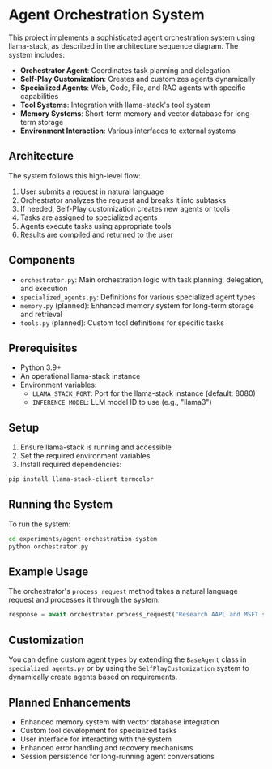 # Agent Orchestration System

This project implements a sophisticated agent orchestration system using llama-stack, as described in the architecture sequence diagram. The system includes:

- **Orchestrator Agent**: Coordinates task planning and delegation
- **Self-Play Customization**: Creates and customizes agents dynamically
- **Specialized Agents**: Web, Code, File, and RAG agents with specific capabilities
- **Tool Systems**: Integration with llama-stack's tool system
- **Memory Systems**: Short-term memory and vector database for long-term storage
- **Environment Interaction**: Various interfaces to external systems

## Architecture

The system follows this high-level flow:

1. User submits a request in natural language
2. Orchestrator analyzes the request and breaks it into subtasks
3. If needed, Self-Play customization creates new agents or tools
4. Tasks are assigned to specialized agents
5. Agents execute tasks using appropriate tools
6. Results are compiled and returned to the user

## Components

- `orchestrator.py`: Main orchestration logic with task planning, delegation, and execution
- `specialized_agents.py`: Definitions for various specialized agent types
- `memory.py` (planned): Enhanced memory system for long-term storage and retrieval
- `tools.py` (planned): Custom tool definitions for specific tasks

## Prerequisites

- Python 3.9+
- An operational llama-stack instance
- Environment variables:
  - `LLAMA_STACK_PORT`: Port for the llama-stack instance (default: 8080)
  - `INFERENCE_MODEL`: LLM model ID to use (e.g., "llama3")

## Setup

1. Ensure llama-stack is running and accessible
2. Set the required environment variables
3. Install required dependencies:

```bash
pip install llama-stack-client termcolor
```

## Running the System

To run the system:

```bash
cd experiments/agent-orchestration-system
python orchestrator.py
```

## Example Usage

The orchestrator's `process_request` method takes a natural language request and processes it through the system:

```python
response = await orchestrator.process_request("Research AAPL and MSFT stocks and create a comparison chart")
```

## Customization

You can define custom agent types by extending the `BaseAgent` class in `specialized_agents.py` or by using the `SelfPlayCustomization` system to dynamically create agents based on requirements.

## Planned Enhancements

- Enhanced memory system with vector database integration
- Custom tool development for specialized tasks
- User interface for interacting with the system
- Enhanced error handling and recovery mechanisms
- Session persistence for long-running agent conversations 